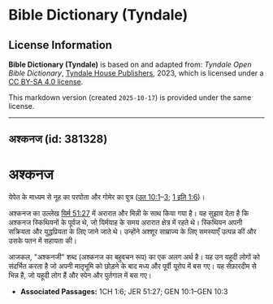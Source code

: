 # Bible Dictionary (Tyndale)

## License Information

**Bible Dictionary (Tyndale)** is based on and adapted from: _Tyndale Open Bible Dictionary_, [Tyndale House Publishers](https://tyndaleopenresources.com/), 2023, which is licensed under a [CC BY-SA 4.0 license](https://creativecommons.org/licenses/by-sa/4.0/legalcode.en).

This markdown version (created `2025-10-17`) is provided under the same license.



--------------------------------

## अश्कनज (id: 381328)

अश्कनज
======

येपेत के माध्यम से नूह का परपोता और गोमेर का पुत्र ([उत 10:1](https://ref.ly/Gen10:1-Gen10:3)–[3](https://ref.ly/Gen10:1-Gen10:3); [1 इति 1:6](https://ref.ly/1Chr1:6))।

अश्कनज का उल्लेख [यिर्म 51:27](https://ref.ly/Jer51:27) में अरारात और मिन्नी के साथ किया गया है। यह सुझाव देता है कि अश्कनज स्किथियनों के पूर्वज थे, जो यिर्मयाह के समय अरारात क्षेत्र में रहते थे। स्किथियन अपनी सक्रियता और युद्धप्रियता के लिए जाने जाते थे। उन्होंने अश्शूर साम्राज्य के लिए समस्याएँ उत्पन्न कीं और उसके पतन में सहायता की।

आजकल, "अश्कनजी" शब्द (अश्कनज का बहुवचन रूप) का एक अलग अर्थ है। यह उन यहूदी लोगों को संदर्भित करता है जो अपनी मातृभूमि को छोड़ने के बाद मध्य और पूर्वी यूरोप में बस गए। यह सेफ़ारदीम से भिन्न है, जो यहूदी लोग हैं और स्पेन और पुर्तगाल में बस गए।

* **Associated Passages:** 1CH 1:6; JER 51:27; GEN 10:1–GEN 10:3

